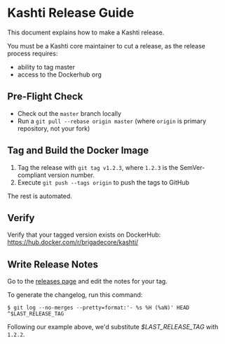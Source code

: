 # Kashti Release Guide

This document explains how to make a Kashti release.

You must be a Kashti core maintainer to cut a release, as the release process
requires:

- ability to tag master
- access to the Dockerhub org

## Pre-Flight Check

- Check out the `master` branch locally
- Run a `git pull --rebase origin master` (where `origin` is primary repository,
  not your fork)

## Tag and Build the Docker Image

1. Tag the release with `git tag v1.2.3`, where `1.2.3` is the SemVer-compliant version
  number.
2. Execute `git push --tags origin` to push the tags to GitHub

The rest is automated.

## Verify

Verify that your tagged version exists on DockerHub: https://hub.docker.com/r/brigadecore/kashti/

## Write Release Notes

Go to the [releases page](https://github.com/brigadecore/kashti/releases) and edit the notes for your tag.

To generate the changelog, run this command:

```
$ git log --no-merges --pretty=format:'- %s %H (%aN)' HEAD ^$LAST_RELEASE_TAG
```

Following our example above, we'd substitute _$LAST_RELEASE_TAG_ with `1.2.2`.
